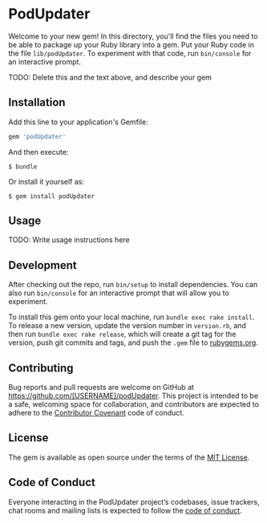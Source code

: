# PodUpdater

Welcome to your new gem! In this directory, you'll find the files you need to be able to package up your Ruby library into a gem. Put your Ruby code in the file `lib/podUpdater`. To experiment with that code, run `bin/console` for an interactive prompt.

TODO: Delete this and the text above, and describe your gem

## Installation

Add this line to your application's Gemfile:

```ruby
gem 'podUpdater'
```

And then execute:

    $ bundle

Or install it yourself as:

    $ gem install podUpdater

## Usage

TODO: Write usage instructions here

## Development

After checking out the repo, run `bin/setup` to install dependencies. You can also run `bin/console` for an interactive prompt that will allow you to experiment.

To install this gem onto your local machine, run `bundle exec rake install`. To release a new version, update the version number in `version.rb`, and then run `bundle exec rake release`, which will create a git tag for the version, push git commits and tags, and push the `.gem` file to [rubygems.org](https://rubygems.org).

## Contributing

Bug reports and pull requests are welcome on GitHub at https://github.com/[USERNAME]/podUpdater. This project is intended to be a safe, welcoming space for collaboration, and contributors are expected to adhere to the [Contributor Covenant](http://contributor-covenant.org) code of conduct.

## License

The gem is available as open source under the terms of the [MIT License](https://opensource.org/licenses/MIT).

## Code of Conduct

Everyone interacting in the PodUpdater project’s codebases, issue trackers, chat rooms and mailing lists is expected to follow the [code of conduct](https://github.com/[USERNAME]/podUpdater/blob/master/CODE_OF_CONDUCT.md).
